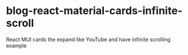 # blog-react-material-cards-infinite-scroll
React MUI cards the expand like YouTube and have infinite scrolling example
